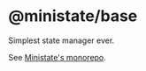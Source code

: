 # @ministate/base

Simplest state manager ever.

See [Ministate's monorepo](https://github.com/ministate/ministate).

